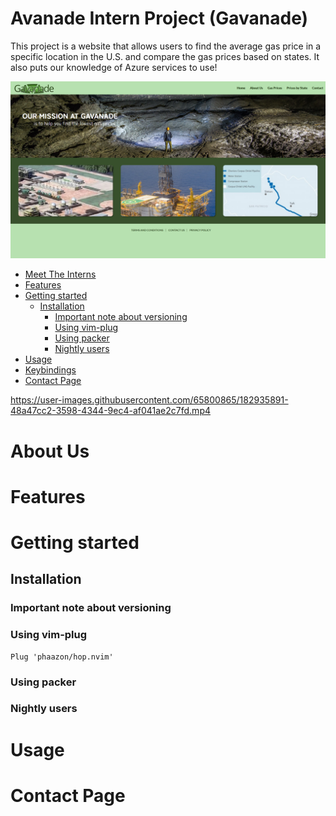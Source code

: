 # Avanade Intern Project (Gavanade)

This project is a website that allows users to find the average gas price in a specific location in the U.S. and compare the gas prices based on states. It also puts our knowledge of Azure services to use!

<p align="center">
  <img src="./assets/homepage.png"/>
</p>

-   [Meet The Interns](#about-us)
-   [Features](#features)
-   [Getting started](#getting-started)
    -   [Installation](#installation)
        -   [Important note about versioning](#important-note-about-versioning)
        -   [Using vim-plug](#using-vim-plug)
        -   [Using packer](#using-packer)
        -   [Nightly users](#nightly-users)
-   [Usage](#usage)
-   [Keybindings](#keybindings)
-   [Contact Page](#contact-page)

https://user-images.githubusercontent.com/65800865/182935891-48a47cc2-3598-4344-9ec4-af041ae2c7fd.mp4

# About Us

# Features

# Getting started

## Installation

### Important note about versioning

### Using vim-plug

```vim
Plug 'phaazon/hop.nvim'
```

### Using packer

### Nightly users

# Usage

# Contact Page
